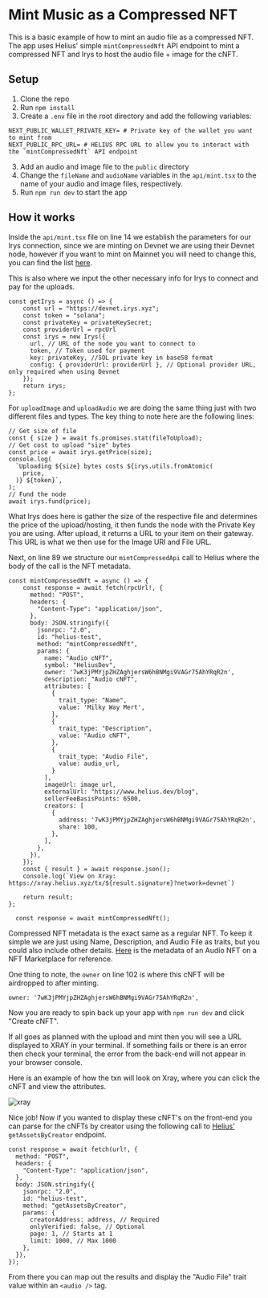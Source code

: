 # Mint Music as a Compressed NFT

This is a basic example of how to mint an audio file as a compressed NFT. The app uses Helius' simple `mintCompressedNft` API endpoint to mint a compressed NFT and Irys to host the audio file + image for the cNFT.

## Setup

1. Clone the repo
2. Run `npm install`
3. Create a `.env` file in the root directory and add the following variables:
```
NEXT_PUBLIC_WALLET_PRIVATE_KEY= # Private key of the wallet you want to mint from
NEXT_PUBLIC_RPC_URL= # HELIUS RPC URL to allow you to interact with the `mintCompressedNft` API endpoint
```
3. Add an audio and image file to the `public` directory
4. Change the `fileName` and `audioName` variables in the `api/mint.tsx` to the name of your audio and image files, respectively.
5. Run `npm run dev` to start the app

## How it works

Inside the `api/mint.tsx` file on line 14 we establish the parameters for our Irys connection, since we are minting on Devnet we are using their Devnet node, however if you want to mint on Mainnet you will need to change this, you can find the list [here](https://docs.irys.xyz/overview/nodes).

This is also where we input the other necessary info for Irys to connect and pay for the uploads.

```typescript=14
const getIrys = async () => {
    const url = "https://devnet.irys.xyz";
    const token = "solana";
    const privateKey = privateKeySecret;
    const providerUrl = rpcUrl
    const irys = new Irys({
      url, // URL of the node you want to connect to
      token, // Token used for payment
      key: privateKey, //SOL private key in base58 format
      config: { providerUrl: providerUrl }, // Optional provider URL, only required when using Devnet
    });
    return irys;
};
```

For `uploadImage` and `uploadAudio` we are doing the same thing just with two different files and types. The key thing to note here are the following lines:

```typescript=63
// Get size of file
const { size } = await fs.promises.stat(fileToUpload);
// Get cost to upload "size" bytes
const price = await irys.getPrice(size);
console.log(
  `Uploading ${size} bytes costs ${irys.utils.fromAtomic(
    price,
  )} ${token}`,
);
// Fund the node
await irys.fund(price);
```

What Irys does here is gather the size of the respective file and determines the price of the upload/hosting, it then funds the node with the Private Key you are using. After upload, it returns a URL to your item on their gateway. This URL is what we then use for the Image URI and File URL.

Next, on line 89 we structure our `mintCompressedApi` call to Helius where the body of the call is the NFT metadata.

```typescript=89
const mintCompressedNft = async () => {
    const response = await fetch(rpcUrl!, {
      method: "POST",
      headers: {
        "Content-Type": "application/json",
      },
      body: JSON.stringify({
        jsonrpc: "2.0",
        id: "helius-test",
        method: "mintCompressedNft",
        params: {
          name: "Audio cNFT",
          symbol: "HeliusDev",
          owner: '7wK3jPMYjpZHZAghjersW6hBNMgi9VAGr75AhYRqR2n',
          description: "Audio cNFT",
          attributes: [
            {
              trait_type: "Name",
              value: 'Milky Way Mert',
            },
            {
              trait_type: "Description",
              value: "Audio cNFT",
            },
            {
              trait_type: "Audio File",
              value: audio_url,
            }
          ],
          imageUrl: image_url,
          externalUrl: "https://www.helius.dev/blog",
          sellerFeeBasisPoints: 6500,
          creators: [
            {
              address: '7wK3jPMYjpZHZAghjersW6hBNMgi9VAGr75AhYRqR2n',
              share: 100,
            },
          ],
        },
      }),
    });
    const { result } = await response.json();
    console.log(`View on Xray: https://xray.helius.xyz/tx/${result.signature}?network=devnet`)

    return result;
};

  const response = await mintCompressedNft();
```

Compressed NFT metadata is the exact same as a regular NFT. To keep it simple we are just using Name, Description, and Audio File as traits, but you could also include other details. [Here](https://6c6wh2uz4y24gydicfdt5kkaxrjbqlctace3ciacoynz4ekfwd7a.arweave.net/8L1j6pnmNcNgaBFHPqlAvFIYLFMAibEgAnYbnhFFsP4) is the metadata of an Audio NFT on a NFT Marketplace for reference.

One thing to note, the `owner` on line 102 is where this cNFT will be airdropped to after minting.

```typescript=102
owner: '7wK3jPMYjpZHZAghjersW6hBNMgi9VAGr75AhYRqR2n',
```

Now you are ready to spin back up your app with `npm run dev` and click "Create cNFT".

If all goes as planned with the upload and mint then you will see a URL displayed to XRAY in your terminal. If something fails or there is an error then check your terminal, the error from the back-end will not appear in your browser console. 

Here is an example of how the txn will look on Xray, where you can click the cNFT and view the attributes.

![xray](https://hackmd.io/_uploads/Hk1I2tpOa.png)

Nice job! Now if you wanted to display these cNFT's on the front-end you can parse for the cNFTs by creator using the following call to [Helius'](https://docs.helius.dev/compression-and-das-api/digital-asset-standard-das-api/get-assets-by-creator) `getAssetsByCreator` endpoint. 

```typescript=
const response = await fetch(url!, {
  method: "POST",
  headers: {
    "Content-Type": "application/json",
  },
  body: JSON.stringify({
    jsonrpc: "2.0",
    id: "helius-test",
    method: "getAssetsByCreator",
    params: {
      creatorAddress: address, // Required
      onlyVerified: false, // Optional
      page: 1, // Starts at 1
      limit: 1000, // Max 1000
    },
  }),
});
```
From there you can map out the results and display the "Audio File" trait value within an `<audio />` tag.